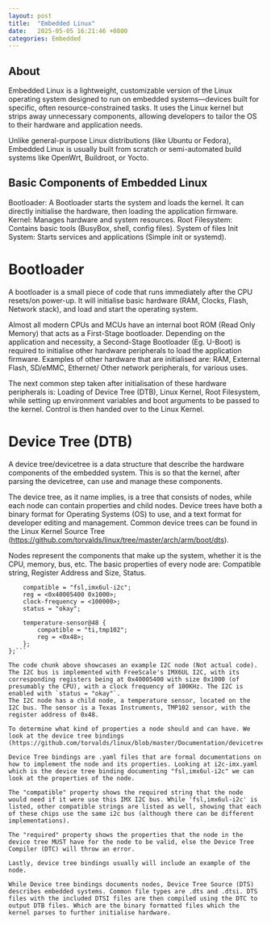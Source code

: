 ```yaml
---
layout: post
title:  "Embedded Linux"
date:   2025-05-05 16:21:46 +0800
categories: Embedded
---
```

## About
Embedded Linux is a lightweight, customizable version of the Linux operating system designed to run on embedded systems—devices built for specific, often resource-constrained tasks. It uses the Linux kernel but strips away unnecessary components, allowing developers to tailor the OS to their hardware and application needs.

Unlike general-purpose Linux distributions (like Ubuntu or Fedora), Embedded Linux is usually built from scratch or semi-automated build systems like OpenWrt, Buildroot, or Yocto.

## Basic Components of Embedded Linux
Bootloader: A Bootloader starts the system and loads the kernel. It can directly initialise the hardware, then loading the application firmware.
Kernel: Manages hardware and system resources.
Root Filesystem: Contains basic tools (BusyBox, shell, config files). System of files
Init System: Starts services and applications (Simple init or systemd).

# Bootloader
A bootloader is a small piece of code that runs immediately after the CPU resets/on power-up. It will initialise basic hardware (RAM, Clocks, Flash, Network stack), and load and start the operating system.

Almost all modern CPUs and MCUs have an internal boot ROM (Read Only Memory) that acts as a First-Stage bootloader. Depending on the application and necessity, a Second-Stage Bootloader (Eg. U-Boot) is required to initialise other hardware peripherals to load the application firmware. Examples of other hardware that are initialised are: RAM, External Flash, SD/eMMC, Ethernet/ Other network peripherals, for various uses.

The next common step taken after initialisation of these hardware peripherals is: Loading of Device Tree (DTB), Linux Kernel, Root Filesystem, while setting up environment variables and boot arguments to be passed to the kernel. Control is then handed over to the Linux Kernel.

# Device Tree (DTB)
A device tree/devicetree is a data structure that describe the hardware components of the embedded system. This is so that the kernel, after parsing the devicetree, can use and manage these components.

The device tree, as it name implies, is a tree that consists of nodes, while each node can contain properties and child nodes. Device trees have both a binary format for Operating Systems (OS) to use, and a text format for developer editing and management. Common device trees can be found in the Linux Kernel Source Tree (https://github.com/torvalds/linux/tree/master/arch/arm/boot/dts).

Nodes represent the components that make up the system, whether it is the CPU, memory, bus, etc. The basic properties of every node are: Compatible string, Register Address and Size, Status.

```i2c1: i2c@40005400 {
    compatible = "fsl,imx6ul-i2c";
    reg = <0x40005400 0x1000>;
    clock-frequency = <100000>;
    status = "okay";

    temperature-sensor@48 {
        compatible = "ti,tmp102";
        reg = <0x48>;
    };
};```

The code chunk above showcases an example I2C node (Not actual code). The I2C bus is implemented with FreeScale's IMX6UL I2C, with its corresponding registers being at 0x40005400 with size 0x1000 (of presumably the CPU), with a clock frequency of 100KHz. The I2C is enabled with `status = "okay"`.
The I2C node has a child node, a temperature sensor, located on the I2C bus. The sensor is a Texas Instruments, TMP102 sensor, with the register address of 0x48.

To determine what kind of properties a node should and can have. We look at the device tree bindings (https://github.com/torvalds/linux/blob/master/Documentation/devicetree/bindings/).

Device Tree bindings are .yaml files that are formal documentations on how to implement the node and its properties. Looking at i2c-imx.yaml which is the device tree binding documenting "fsl,imx6ul-i2c" we can look at the properties of the node. 

The "compatible" property shows the required string that the node would need if it were use this IMX I2C bus. While 'fsl,imx6ul-i2c' is listed, other compatible strings are listed as well, showing that each of these chips use the same i2c bus (although there can be different implementations).

The "required" property shows the properties that the node in the device tree MUST have for the node to be valid, else the Device Tree Compiler (DTC) will throw an error.

Lastly, device tree bindings usually will include an example of the node.

While Device tree bindings documents nodes, Device Tree Source (DTS) describes embedded systems. Common file types are .dts and .dtsi. DTS files with the included DTSI files are then compiled using the DTC to output DTB files. Which are the binary formatted files which the kernel parses to further initialise hardware.

